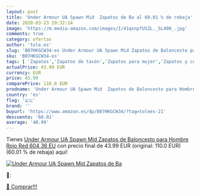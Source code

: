```yaml
---
layout: post
title: 'Under Armour UA Spawn Mid  Zapatos de Ba al 60.01 % de rebaja'
date: 2020-03-23 19:32:14
image: 'https://m.media-amazon.com/images/I/41qxnpfUSZL._SL400_.jpg'
comments: true
category: ofertas
author: 'tole.es'
slug: 'B07HKGCW34-es Under Armour UA Spawn Mid Zapatos de Baloncesto para...'
sku: 'B07HKGCW34-es'
tags: [ 'Zapatos','Zapatos de tacón','Zapatos para mujer','Zapatos y complementos','zapatos', ]
actualPrice: 43.99 EUR
currency: EUR
price: 43.99
comparePrice: 110.0 EUR
prodname: 'Under Armour UA Spawn Mid  Zapatos de Baloncesto para Hombre  Rojo  Red 604   36 EU'
country: 'es'
flag: '🇪🇸'
brand: ''
buyurl: 'https://www.amazon.es/dp/B07HKGCW34/?tag=tolees-21'
descuento: '60.01'
average: '48.99'
---
```


Tienes [Under Armour UA Spawn Mid  Zapatos de Baloncesto para Hombre  Rojo  Red 604   36 EU](https://www.amazon.es/dp/B07HKGCW34/?tag=tolees-21) con precio final de  43.99 EUR (original: 110.0 EUR) (60.01 %  de rebaja) aqui!

[![Under Armour UA Spawn Mid  Zapatos de Ba](https://m.media-amazon.com/images/I/41qxnpfUSZL._SL400_.jpg)](https://www.amazon.es/dp/B07HKGCW34/?tag=tolees-21)

🔎:


[🛒 Comprar!!!](https://www.amazon.es/dp/B07HKGCW34/?tag=tolees-21)
